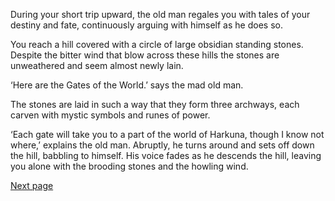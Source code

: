 During your short trip upward, the old man regales you with
tales of your destiny and fate, continuously arguing with himself
as he does so.

You reach a hill covered with a circle of large obsidian
standing stones. Despite the bitter wind that blow across these
hills the stones are unweathered and seem almost newly lain.

‘Here are the Gates of the World.’ says the mad old man.

The stones are laid in such a way that they form three
archways, each carven with mystic symbols and runes of power.

‘Each gate will take you to a part of the world of Harkuna,
though I know not where,’ explains the old man. Abruptly, he
turns around and sets off down the hill, babbling to himself. His
voice fades as he descends the hill, leaving you alone with the
brooding stones and the howling wind. 

[Next page](65)
